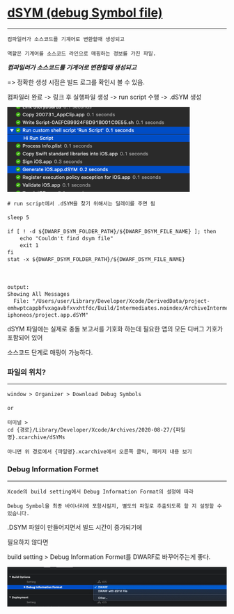 # [dSYM (debug Symbol file)](https://developer.apple.com/documentation/xcode/diagnosing_issues_using_crash_reports_and_device_logs?language=swift)
---

``` 
컴파일러가 소스코드를 기계어로 변환할때 생성되고 

역할은 기계어를 소스코드 라인으로 매핑하는 정보를 가진 파일.
``` 

 
 _**컴파일러가 소스코드를 기계어로 변환할때 생성되고**_ 

=> 정확한 생성 시점은 빌드 로그를 확인시 볼 수 있음.





컴파일러 완료 -> 링크 후 실행파일 생성 -> run script 수행 -> .dSYM 생성

![200828_dSYM_000](./image/200828_dSYM_000.png)

```script
# run script에서 .dSYM을 찾기 위해서는 딜레이를 주면 됨

sleep 5

if [ ! -d ${DWARF_DSYM_FOLDER_PATH}/${DWARF_DSYM_FILE_NAME} ]; then
    echo "Couldn't find dsym file"
    exit 1
fi
stat -x ${DWARF_DSYM_FOLDER_PATH}/${DWARF_DSYM_FILE_NAME}
 


output: 
Showing All Messages
  File: "/Users/user/Library/Developer/Xcode/DerivedData/project-emhwptcappbfvxagavbfxvxhtfdc/Build/Intermediates.noindex/ArchiveIntermediates/project/BuildProductsPath/Release-iphoneos/project.app.dSYM"

``` 



dSYM 파일에는 실제로 충돌 보고서를 기호화 하는데 필요한 앱의 모든 디버그 기호가 포함되어 있어

소스코드 단계로 매핑이 가능하다.
 






### 파일의 위치? 
---


```  
window > Organizer > Download Debug Symbols 

or

터미널 >
cd {경로}/Library/Developer/Xcode/Archives/2020-08-27/{파일명}.xcarchive/dSYMs

아니면 위 경로에서 {파일명}.xcarchive에서 오른쪽 클릭, 패키지 내용 보기
``` 




### Debug Information Formet
---

``` 
Xcode의 build setting에서 Debug Information Format의 설정에 따라 

Debug Symbol을 최종 바이너리에 포함시킬지, 별도의 파일로 추출되도록 할 지 설정할 수 있습니다.

```

.DSYM 파일이 만들어지면서 빌드 시간이 증가되기에 

필요하지 않다면

build setting > Debug Information Formet를 DWARF로 바꾸어주는게 좋다. 


![200828_dSYM_000](./image/200828_dSYM_001.png)




